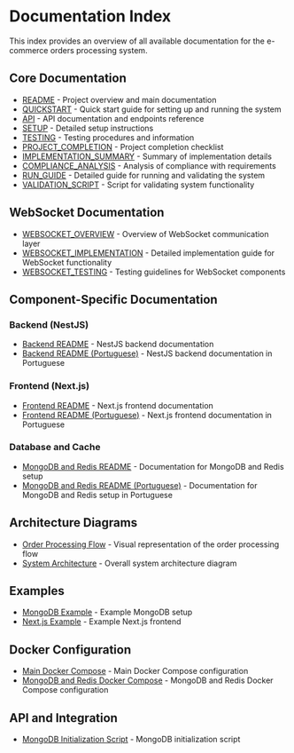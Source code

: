 # Documentation Index

This index provides an overview of all available documentation for the e-commerce orders processing system.

## Core Documentation

- [README](./README.md) - Project overview and main documentation
- [QUICKSTART](./QUICKSTART.md) - Quick start guide for setting up and running the system
- [API](./API.md) - API documentation and endpoints reference
- [SETUP](./SETUP.md) - Detailed setup instructions
- [TESTING](./TESTING.md) - Testing procedures and information
- [PROJECT_COMPLETION](./PROJECT_COMPLETION.md) - Project completion checklist
- [IMPLEMENTATION_SUMMARY](./IMPLEMENTATION_SUMMARY.md) - Summary of implementation details
- [COMPLIANCE_ANALYSIS](./COMPLIANCE_ANALYSIS.md) - Analysis of compliance with requirements
- [RUN_GUIDE](./RUN_GUIDE.md) - Detailed guide for running and validating the system
- [VALIDATION_SCRIPT](./VALIDATION_SCRIPT.md) - Script for validating system functionality

## WebSocket Documentation

- [WEBSOCKET_OVERVIEW](./WEBSOCKET_OVERVIEW.md) - Overview of WebSocket communication layer
- [WEBSOCKET_IMPLEMENTATION](./WEBSOCKET_IMPLEMENTATION.md) - Detailed implementation guide for WebSocket functionality
- [WEBSOCKET_TESTING](./next-frontend/WEBSOCKET_TESTING.md) - Testing guidelines for WebSocket components

## Component-Specific Documentation

### Backend (NestJS)

- [Backend README](./nest-backend/README.md) - NestJS backend documentation
- [Backend README (Portuguese)](./nest-backend/README_PT.md) - NestJS backend documentation in Portuguese

### Frontend (Next.js)

- [Frontend README](./next-frontend/README.md) - Next.js frontend documentation
- [Frontend README (Portuguese)](./next-frontend/README_PT.md) - Next.js frontend documentation in Portuguese

### Database and Cache

- [MongoDB and Redis README](./mongodb-and-redis/README.md) - Documentation for MongoDB and Redis setup
- [MongoDB and Redis README (Portuguese)](./mongodb-and-redis/README_PT.md) - Documentation for MongoDB and Redis setup in Portuguese

## Architecture Diagrams

- [Order Processing Flow](./images/order-processing-flow.png) - Visual representation of the order processing flow
- [System Architecture](./images/system-architecture.png) - Overall system architecture diagram

## Examples

- [MongoDB Example](./mongodb-and-redis/example/mongodb-example.png) - Example MongoDB setup
- [Next.js Example](./next-frontend/example/next-example.png) - Example Next.js frontend

## Docker Configuration

- [Main Docker Compose](./docker-compose.yml) - Main Docker Compose configuration
- [MongoDB and Redis Docker Compose](./mongodb-and-redis/docker-compose.yml) - MongoDB and Redis Docker Compose configuration

## API and Integration

- [MongoDB Initialization Script](./mongodb-and-redis/mongo-init.js) - MongoDB initialization script